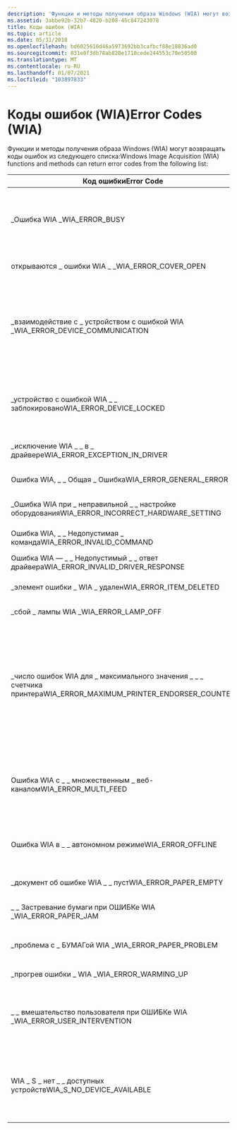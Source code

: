```yaml
---
description: 'Функции и методы получения образа Windows (WIA) могут возвращать коды ошибок из следующего списка: Error Кодемеанингкодевиа \_ Error \_ бусисе Device Busy.'
ms.assetid: 3abbe92b-32b7-4820-b208-45c847243078
title: Коды ошибок (WIA)
ms.topic: article
ms.date: 05/31/2018
ms.openlocfilehash: bd6025616d46a5973692bb3cafbcf88e18836ad0
ms.sourcegitcommit: 831e8f3db78ab820e1710cede244553c70e50500
ms.translationtype: MT
ms.contentlocale: ru-RU
ms.lasthandoff: 01/07/2021
ms.locfileid: "103897833"
---
```

# <a name="error-codes-wia"></a><span data-ttu-id="4a0a4-103">Коды ошибок (WIA)</span><span class="sxs-lookup"><span data-stu-id="4a0a4-103">Error Codes (WIA)</span></span>

<span data-ttu-id="4a0a4-104">Функции и методы получения образа Windows (WIA) могут возвращать коды ошибок из следующего списка:</span><span class="sxs-lookup"><span data-stu-id="4a0a4-104">Windows Image Acquisition (WIA) functions and methods can return error codes from the following list:</span></span> 

| <span data-ttu-id="4a0a4-105">Код ошибки</span><span class="sxs-lookup"><span data-stu-id="4a0a4-105">Error Code</span></span>                                      | <span data-ttu-id="4a0a4-106">Значение</span><span class="sxs-lookup"><span data-stu-id="4a0a4-106">Meaning</span></span>                                                                                                                                                                                                                             | <span data-ttu-id="4a0a4-107">Код</span><span class="sxs-lookup"><span data-stu-id="4a0a4-107">Code</span></span>       |
|-------------------------------------------------|-------------------------------------------------------------------------------------------------------------------------------------------------------------------------------------------------------------------------------------|------------|
| <span data-ttu-id="4a0a4-108">\_Ошибка WIA \_</span><span class="sxs-lookup"><span data-stu-id="4a0a4-108">WIA\_ERROR\_BUSY</span></span>                                | <span data-ttu-id="4a0a4-109">Устройство занято.</span><span class="sxs-lookup"><span data-stu-id="4a0a4-109">The device is busy.</span></span> <span data-ttu-id="4a0a4-110">Закройте все приложения, использующие это устройство, или дождитесь его завершения, а затем повторите попытку.</span><span class="sxs-lookup"><span data-stu-id="4a0a4-110">Close any apps that are using this device or wait for it to finish and then try again.</span></span>                                                                                                                          | <span data-ttu-id="4a0a4-111">0x80210006</span><span class="sxs-lookup"><span data-stu-id="4a0a4-111">0x80210006</span></span> |
| <span data-ttu-id="4a0a4-112">открываются \_ ошибки WIA \_ \_</span><span class="sxs-lookup"><span data-stu-id="4a0a4-112">WIA\_ERROR\_COVER\_OPEN</span></span>                         | <span data-ttu-id="4a0a4-113">Открыта одна или несколько наложек устройства.</span><span class="sxs-lookup"><span data-stu-id="4a0a4-113">One or more of the device’s cover is open.</span></span>                                                                                                                                                                                          | <span data-ttu-id="4a0a4-114">0x80210016</span><span class="sxs-lookup"><span data-stu-id="4a0a4-114">0x80210016</span></span> |
| <span data-ttu-id="4a0a4-115">\_взаимодействие с \_ устройством с ошибкой WIA \_</span><span class="sxs-lookup"><span data-stu-id="4a0a4-115">WIA\_ERROR\_DEVICE\_COMMUNICATION</span></span>               | <span data-ttu-id="4a0a4-116">Сбой связи с устройством WIA.</span><span class="sxs-lookup"><span data-stu-id="4a0a4-116">Communication with the WIA device failed.</span></span> <span data-ttu-id="4a0a4-117">Убедитесь, что устройство включено и подключено к компьютеру.</span><span class="sxs-lookup"><span data-stu-id="4a0a4-117">Make sure that the device is powered on and connected to the PC.</span></span> <span data-ttu-id="4a0a4-118">Если проблема не исчезнет, отключите и повторно подключите устройство.</span><span class="sxs-lookup"><span data-stu-id="4a0a4-118">If the problem persists, disconnect and reconnect the device.</span></span>                                                            | <span data-ttu-id="4a0a4-119">0x8021000A</span><span class="sxs-lookup"><span data-stu-id="4a0a4-119">0x8021000A</span></span> |
| <span data-ttu-id="4a0a4-120">\_устройство с ошибкой WIA \_ \_ заблокировано</span><span class="sxs-lookup"><span data-stu-id="4a0a4-120">WIA\_ERROR\_DEVICE\_LOCKED</span></span>                      | <span data-ttu-id="4a0a4-121">Устройство заблокировано.</span><span class="sxs-lookup"><span data-stu-id="4a0a4-121">The device is locked.</span></span> <span data-ttu-id="4a0a4-122">Закройте все приложения, использующие это устройство, или дождитесь его завершения, а затем повторите попытку.</span><span class="sxs-lookup"><span data-stu-id="4a0a4-122">Close any apps that are using this device or wait for it to finish and then try again.</span></span>                                                                                                                        | <span data-ttu-id="4a0a4-123">0x8021000D</span><span class="sxs-lookup"><span data-stu-id="4a0a4-123">0x8021000D</span></span> |
| <span data-ttu-id="4a0a4-124">\_исключение WIA \_ \_ в \_ драйвере</span><span class="sxs-lookup"><span data-stu-id="4a0a4-124">WIA\_ERROR\_EXCEPTION\_IN\_DRIVER</span></span>               | <span data-ttu-id="4a0a4-125">Драйвер устройства вызвал исключение.</span><span class="sxs-lookup"><span data-stu-id="4a0a4-125">The device driver threw an exception.</span></span>                                                                                                                                                                                               | <span data-ttu-id="4a0a4-126">0x8021000E</span><span class="sxs-lookup"><span data-stu-id="4a0a4-126">0x8021000E</span></span> |
| <span data-ttu-id="4a0a4-127">Ошибка WIA, \_ \_ Общая \_ Ошибка</span><span class="sxs-lookup"><span data-stu-id="4a0a4-127">WIA\_ERROR\_GENERAL\_ERROR</span></span>                      | <span data-ttu-id="4a0a4-128">Произошла неизвестная ошибка устройства WIA.</span><span class="sxs-lookup"><span data-stu-id="4a0a4-128">An unknown error has occurred with the WIA device.</span></span>                                                                                                                                                                                  | <span data-ttu-id="4a0a4-129">0x80210001</span><span class="sxs-lookup"><span data-stu-id="4a0a4-129">0x80210001</span></span> |
| <span data-ttu-id="4a0a4-130">\_Ошибка WIA при \_ неправильной \_ \_ настройке оборудования</span><span class="sxs-lookup"><span data-stu-id="4a0a4-130">WIA\_ERROR\_INCORRECT\_HARDWARE\_SETTING</span></span>        | <span data-ttu-id="4a0a4-131">Неверный параметр на устройстве WIA.</span><span class="sxs-lookup"><span data-stu-id="4a0a4-131">There is an incorrect setting on the WIA device.</span></span>                                                                                                                                                                                    | <span data-ttu-id="4a0a4-132">0x8021000C</span><span class="sxs-lookup"><span data-stu-id="4a0a4-132">0x8021000C</span></span> |
| <span data-ttu-id="4a0a4-133">Ошибка WIA, \_ \_ Недопустимая \_ команда</span><span class="sxs-lookup"><span data-stu-id="4a0a4-133">WIA\_ERROR\_INVALID\_COMMAND</span></span>                    | <span data-ttu-id="4a0a4-134">Устройство не поддерживает эту команду.</span><span class="sxs-lookup"><span data-stu-id="4a0a4-134">The device doesn't support this command.</span></span>                                                                                                                                                                                            | <span data-ttu-id="4a0a4-135">0x8021000B</span><span class="sxs-lookup"><span data-stu-id="4a0a4-135">0x8021000B</span></span> |
| <span data-ttu-id="4a0a4-136">Ошибка WIA — \_ \_ Недопустимый \_ \_ ответ драйвера</span><span class="sxs-lookup"><span data-stu-id="4a0a4-136">WIA\_ERROR\_INVALID\_DRIVER\_RESPONSE</span></span>           | <span data-ttu-id="4a0a4-137">Недопустимый ответ от драйвера.</span><span class="sxs-lookup"><span data-stu-id="4a0a4-137">The response from the driver is invalid.</span></span>                                                                                                                                                                                            | <span data-ttu-id="4a0a4-138">0x8021000F</span><span class="sxs-lookup"><span data-stu-id="4a0a4-138">0x8021000F</span></span> |
| <span data-ttu-id="4a0a4-139">\_элемент ошибки \_ WIA \_ удален</span><span class="sxs-lookup"><span data-stu-id="4a0a4-139">WIA\_ERROR\_ITEM\_DELETED</span></span>                       | <span data-ttu-id="4a0a4-140">Устройство WIA было удалено.</span><span class="sxs-lookup"><span data-stu-id="4a0a4-140">The WIA device was deleted.</span></span> <span data-ttu-id="4a0a4-141">Он больше не доступен.</span><span class="sxs-lookup"><span data-stu-id="4a0a4-141">It's no longer available.</span></span>                                                                                                                                                                               | <span data-ttu-id="4a0a4-142">0x80210009</span><span class="sxs-lookup"><span data-stu-id="4a0a4-142">0x80210009</span></span> |
| <span data-ttu-id="4a0a4-143">\_сбой \_ лампы WIA \_</span><span class="sxs-lookup"><span data-stu-id="4a0a4-143">WIA\_ERROR\_LAMP\_OFF</span></span>                           | <span data-ttu-id="4a0a4-144">Лампа сканера отключена.</span><span class="sxs-lookup"><span data-stu-id="4a0a4-144">The scanner's lamp is off.</span></span>                                                                                                                                                                                                          | <span data-ttu-id="4a0a4-145">0x80210017</span><span class="sxs-lookup"><span data-stu-id="4a0a4-145">0x80210017</span></span> |
| <span data-ttu-id="4a0a4-146">\_число ошибок WIA для \_ максимального значения \_ \_ \_ счетчика принтера</span><span class="sxs-lookup"><span data-stu-id="4a0a4-146">WIA\_ERROR\_MAXIMUM\_PRINTER\_ENDORSER\_COUNTER</span></span> | <span data-ttu-id="4a0a4-147">Задание сканирования было прервано, поскольку достигнуто максимально допустимое значение счетчика "распечатка \_ принтера IP-адресов" \_ \_ \_ и оно было сброшено до 0.</span><span class="sxs-lookup"><span data-stu-id="4a0a4-147">A scan job was interrupted because an Imprinter/Endorser item reached the maximum valid value for WIA\_IPS\_PRINTER\_ENDORSER\_COUNTER, and was reset to 0.</span></span> <span data-ttu-id="4a0a4-148">Эта функция доступна в Windows 8 и более поздних версиях Windows.</span><span class="sxs-lookup"><span data-stu-id="4a0a4-148">This feature is available with Windows 8 and later versions of Windows.</span></span> | <span data-ttu-id="4a0a4-149">0x80210021</span><span class="sxs-lookup"><span data-stu-id="4a0a4-149">0x80210021</span></span> |
| <span data-ttu-id="4a0a4-150">Ошибка WIA с \_ \_ множественным \_ веб-каналом</span><span class="sxs-lookup"><span data-stu-id="4a0a4-150">WIA\_ERROR\_MULTI\_FEED</span></span>                         | <span data-ttu-id="4a0a4-151">Произошла ошибка сканирования из-за множественного условия веб-канала страницы.</span><span class="sxs-lookup"><span data-stu-id="4a0a4-151">A scan error occurred because of a multiple page feed condition.</span></span> <span data-ttu-id="4a0a4-152">Эта функция доступна в Windows 8 и более поздних версиях Windows.</span><span class="sxs-lookup"><span data-stu-id="4a0a4-152">This feature is available with Windows 8 and later versions of Windows.</span></span>                                                                                            | <span data-ttu-id="4a0a4-153">0x80210020</span><span class="sxs-lookup"><span data-stu-id="4a0a4-153">0x80210020</span></span> |
| <span data-ttu-id="4a0a4-154">Ошибка WIA в \_ \_ автономном режиме</span><span class="sxs-lookup"><span data-stu-id="4a0a4-154">WIA\_ERROR\_OFFLINE</span></span>                             | <span data-ttu-id="4a0a4-155">Устройство находится в автономном режиме.</span><span class="sxs-lookup"><span data-stu-id="4a0a4-155">The device is offline.</span></span> <span data-ttu-id="4a0a4-156">Убедитесь, что устройство включено и подключено к компьютеру.</span><span class="sxs-lookup"><span data-stu-id="4a0a4-156">Make sure the device is powered on and connected to the PC.</span></span>                                                                                                                                                  | <span data-ttu-id="4a0a4-157">0x80210005</span><span class="sxs-lookup"><span data-stu-id="4a0a4-157">0x80210005</span></span> |
| <span data-ttu-id="4a0a4-158">\_документ об ошибке WIA \_ \_ пуст</span><span class="sxs-lookup"><span data-stu-id="4a0a4-158">WIA\_ERROR\_PAPER\_EMPTY</span></span>                        | <span data-ttu-id="4a0a4-159">В податчике документов нет документов.</span><span class="sxs-lookup"><span data-stu-id="4a0a4-159">There are no documents in the document feeder.</span></span>                                                                                                                                                                                      | <span data-ttu-id="4a0a4-160">0x80210003</span><span class="sxs-lookup"><span data-stu-id="4a0a4-160">0x80210003</span></span> |
| <span data-ttu-id="4a0a4-161">\_ \_ Застревание бумаги при ОШИБКе WIA \_</span><span class="sxs-lookup"><span data-stu-id="4a0a4-161">WIA\_ERROR\_PAPER\_JAM</span></span>                          | <span data-ttu-id="4a0a4-162">Бумага застряла в податчике документов сканера.</span><span class="sxs-lookup"><span data-stu-id="4a0a4-162">Paper is jammed in the scanner's document feeder.</span></span>                                                                                                                                                                                   | <span data-ttu-id="4a0a4-163">0x80210002</span><span class="sxs-lookup"><span data-stu-id="4a0a4-163">0x80210002</span></span> |
| <span data-ttu-id="4a0a4-164">\_проблема с \_ БУМАГой WIA \_</span><span class="sxs-lookup"><span data-stu-id="4a0a4-164">WIA\_ERROR\_PAPER\_PROBLEM</span></span>                      | <span data-ttu-id="4a0a4-165">Произошла неопределенная проблема с устройством подачи документов сканера.</span><span class="sxs-lookup"><span data-stu-id="4a0a4-165">An unspecified problem occurred with the scanner's document feeder.</span></span>                                                                                                                                                                 | <span data-ttu-id="4a0a4-166">0x80210004</span><span class="sxs-lookup"><span data-stu-id="4a0a4-166">0x80210004</span></span> |
| <span data-ttu-id="4a0a4-167">\_прогрев ошибки \_ WIA \_</span><span class="sxs-lookup"><span data-stu-id="4a0a4-167">WIA\_ERROR\_WARMING\_UP</span></span>                         | <span data-ttu-id="4a0a4-168">Устройство находится в процессе прогрева.</span><span class="sxs-lookup"><span data-stu-id="4a0a4-168">The device is warming up.</span></span>                                                                                                                                                                                                           | <span data-ttu-id="4a0a4-169">0x80210007</span><span class="sxs-lookup"><span data-stu-id="4a0a4-169">0x80210007</span></span> |
| <span data-ttu-id="4a0a4-170">\_ \_ вмешательство пользователя при ОШИБКе WIA \_</span><span class="sxs-lookup"><span data-stu-id="4a0a4-170">WIA\_ERROR\_USER\_INTERVENTION</span></span>                  | <span data-ttu-id="4a0a4-171">Возникла проблема с устройством WIA.</span><span class="sxs-lookup"><span data-stu-id="4a0a4-171">There is a problem with the WIA device.</span></span> <span data-ttu-id="4a0a4-172">Убедитесь, что устройство включено, подключено, а все кабели подключены правильно.</span><span class="sxs-lookup"><span data-stu-id="4a0a4-172">Make sure that the device is turned on, online, and any cables are properly connected.</span></span>                                                                                                      | <span data-ttu-id="4a0a4-173">0x80210008</span><span class="sxs-lookup"><span data-stu-id="4a0a4-173">0x80210008</span></span> |
| <span data-ttu-id="4a0a4-174">WIA \_ S \_ нет \_ \_ доступных устройств</span><span class="sxs-lookup"><span data-stu-id="4a0a4-174">WIA\_S\_NO\_DEVICE\_AVAILABLE</span></span>                   | <span data-ttu-id="4a0a4-175">Не удалось найти устройство сканера.</span><span class="sxs-lookup"><span data-stu-id="4a0a4-175">No scanner device was found.</span></span> <span data-ttu-id="4a0a4-176">Убедитесь, что устройство находится в сети, подключено к компьютеру и на нем установлен правильный драйвер.</span><span class="sxs-lookup"><span data-stu-id="4a0a4-176">Make sure the device is online, connected to the PC, and has the correct driver installed on the PC.</span></span>                                                                                                   | <span data-ttu-id="4a0a4-177">0x80210015</span><span class="sxs-lookup"><span data-stu-id="4a0a4-177">0x80210015</span></span> |



 

 

 



